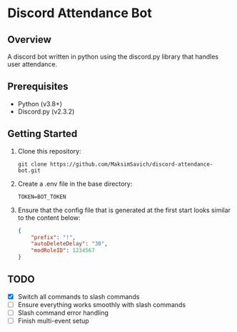 # Discord Attendance Bot

## Overview

A discord bot written in python using the discord.py library that handles user attendance.

## Prerequisites

- Python (v3.8+)
- Discord.py (v2.3.2)

## Getting Started

1. Clone this repository:

   ```shell
   git clone https://github.com/MaksimSavich/discord-attendance-bot.git

2. Create a .env file in the base directory:
    ```env
    TOKEN=BOT_TOKEN
3. Ensure that the config file that is generated at the first start looks similar to the content below:
    ```json
    {
        "prefix": "!",
        "autoDeleteDelay": "30",
        "modRoleID": 1234567
    }

## TODO
- [x] Switch all commands to slash commands
- [ ] Ensure everything works smoothly with slash commands
- [ ] Slash command error handling
- [ ] Finish multi-event setup